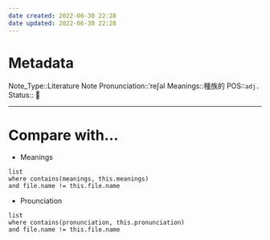 ```yaml
---
date created: 2022-06-30 22:28
date updated: 2022-06-30 22:28
---
```


# Metadata

Note_Type::Literature Note
Pronunciation::ˈreʃəl
Meanings::種族的
POS::`adj.`
Status:: 👶

---

# Compare with...

- Meanings

```dataview
list
where contains(meanings, this.meanings)
and file.name != this.file.name
```

- Prounciation

```dataview
list
where contains(pronunciation, this.pronunciation)
and file.name != this.file.name
```
